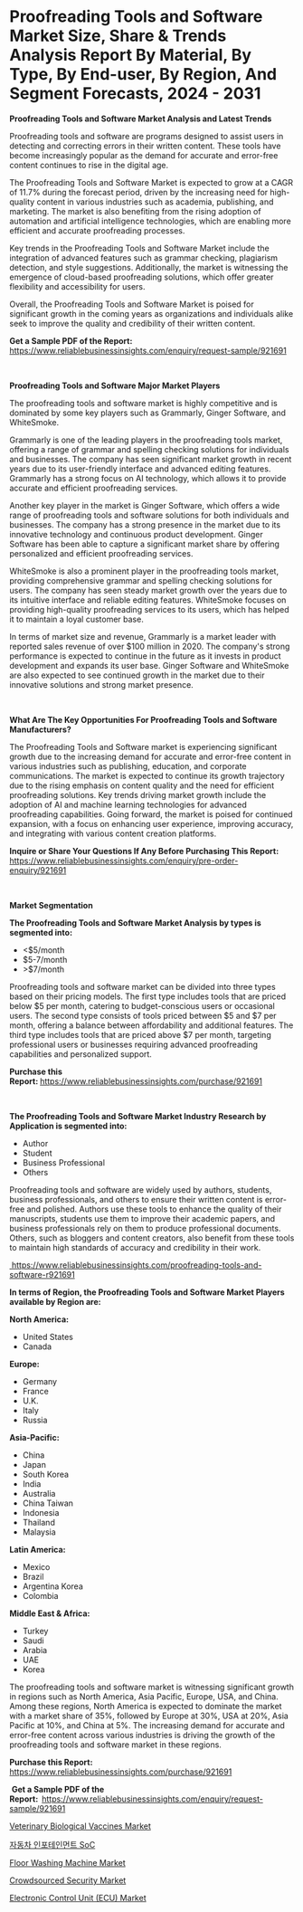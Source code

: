 <p><h1>Proofreading Tools and Software Market Size, Share & Trends Analysis Report By Material, By Type, By End-user, By Region, And Segment Forecasts, 2024 - 2031</h1></p><p><strong>Proofreading Tools and Software Market Analysis and Latest Trends</strong></p>
<p><p>Proofreading tools and software are programs designed to assist users in detecting and correcting errors in their written content. These tools have become increasingly popular as the demand for accurate and error-free content continues to rise in the digital age.</p><p>The Proofreading Tools and Software Market is expected to grow at a CAGR of 11.7% during the forecast period, driven by the increasing need for high-quality content in various industries such as academia, publishing, and marketing. The market is also benefiting from the rising adoption of automation and artificial intelligence technologies, which are enabling more efficient and accurate proofreading processes.</p><p>Key trends in the Proofreading Tools and Software Market include the integration of advanced features such as grammar checking, plagiarism detection, and style suggestions. Additionally, the market is witnessing the emergence of cloud-based proofreading solutions, which offer greater flexibility and accessibility for users.</p><p>Overall, the Proofreading Tools and Software Market is poised for significant growth in the coming years as organizations and individuals alike seek to improve the quality and credibility of their written content.</p></p>
<p><strong>Get a Sample PDF of the Report:&nbsp;</strong> <a href="https://www.reliablebusinessinsights.com/enquiry/request-sample/921691">https://www.reliablebusinessinsights.com/enquiry/request-sample/921691</a></p>
<p>&nbsp;</p>
<p><strong>Proofreading Tools and Software Major Market Players</strong></p>
<p><p>The proofreading tools and software market is highly competitive and is dominated by some key players such as Grammarly, Ginger Software, and WhiteSmoke.</p><p>Grammarly is one of the leading players in the proofreading tools market, offering a range of grammar and spelling checking solutions for individuals and businesses. The company has seen significant market growth in recent years due to its user-friendly interface and advanced editing features. Grammarly has a strong focus on AI technology, which allows it to provide accurate and efficient proofreading services.</p><p>Another key player in the market is Ginger Software, which offers a wide range of proofreading tools and software solutions for both individuals and businesses. The company has a strong presence in the market due to its innovative technology and continuous product development. Ginger Software has been able to capture a significant market share by offering personalized and efficient proofreading services.</p><p>WhiteSmoke is also a prominent player in the proofreading tools market, providing comprehensive grammar and spelling checking solutions for users. The company has seen steady market growth over the years due to its intuitive interface and reliable editing features. WhiteSmoke focuses on providing high-quality proofreading services to its users, which has helped it to maintain a loyal customer base.</p><p>In terms of market size and revenue, Grammarly is a market leader with reported sales revenue of over $100 million in 2020. The company's strong performance is expected to continue in the future as it invests in product development and expands its user base. Ginger Software and WhiteSmoke are also expected to see continued growth in the market due to their innovative solutions and strong market presence.</p></p>
<p>&nbsp;</p>
<p><strong>What Are The Key Opportunities For Proofreading Tools and Software Manufacturers?</strong></p>
<p><p>The Proofreading Tools and Software market is experiencing significant growth due to the increasing demand for accurate and error-free content in various industries such as publishing, education, and corporate communications. The market is expected to continue its growth trajectory due to the rising emphasis on content quality and the need for efficient proofreading solutions. Key trends driving market growth include the adoption of AI and machine learning technologies for advanced proofreading capabilities. Going forward, the market is poised for continued expansion, with a focus on enhancing user experience, improving accuracy, and integrating with various content creation platforms.</p></p>
<p><strong>Inquire or Share Your Questions If Any Before Purchasing This Report:</strong> <a href="https://www.reliablebusinessinsights.com/enquiry/pre-order-enquiry/921691">https://www.reliablebusinessinsights.com/enquiry/pre-order-enquiry/921691</a></p>
<p>&nbsp;</p>
<p><strong>Market Segmentation</strong></p>
<p><strong>The Proofreading Tools and Software Market Analysis by types is segmented into:</strong></p>
<p><ul><li><$5/month</li><li>$5-7/month</li><li>>$7/month</li></ul></p>
<p><p>Proofreading tools and software market can be divided into three types based on their pricing models. The first type includes tools that are priced below $5 per month, catering to budget-conscious users or occasional users. The second type consists of tools priced between $5 and $7 per month, offering a balance between affordability and additional features. The third type includes tools that are priced above $7 per month, targeting professional users or businesses requiring advanced proofreading capabilities and personalized support.</p></p>
<p><strong>Purchase this Report:&nbsp;</strong><a href="https://www.reliablebusinessinsights.com/purchase/921691">https://www.reliablebusinessinsights.com/purchase/921691</a></p>
<p>&nbsp;</p>
<p><strong>The Proofreading Tools and Software Market Industry Research by Application is segmented into:</strong></p>
<p><ul><li>Author</li><li>Student</li><li>Business Professional</li><li>Others</li></ul></p>
<p><p>Proofreading tools and software are widely used by authors, students, business professionals, and others to ensure their written content is error-free and polished. Authors use these tools to enhance the quality of their manuscripts, students use them to improve their academic papers, and business professionals rely on them to produce professional documents. Others, such as bloggers and content creators, also benefit from these tools to maintain high standards of accuracy and credibility in their work.</p></p>
<p><a href="https://www.reliablebusinessinsights.com/proofreading-tools-and-software-r921691">&nbsp;https://www.reliablebusinessinsights.com/proofreading-tools-and-software-r921691</a></p>
<p><strong>In terms of Region, the Proofreading Tools and Software Market Players available by Region are:</strong></p>
<p>
    <p> <strong> North America: </strong>
        <ul>
            <li>United States</li>
            <li>Canada</li>
        </ul>
        </p> 
    <p> <strong> Europe: </strong>
        <ul>
            <li>Germany</li>
            <li>France</li>
            <li>U.K.</li>
            <li>Italy</li>
            <li>Russia</li>
        </ul>
        </p> 
    <p> <strong> Asia-Pacific: </strong>
        <ul>
            <li>China</li>
            <li>Japan</li>
            <li>South Korea</li>
            <li>India</li>
            <li>Australia</li>
            <li>China Taiwan</li>
            <li>Indonesia</li>
            <li>Thailand</li>
            <li>Malaysia</li>
        </ul>
        </p> 
    <p> <strong> Latin America: </strong>
        <ul>
            <li>Mexico</li>
            <li>Brazil</li>
            <li>Argentina Korea</li>
            <li>Colombia</li>
        </ul>
        </p> 
    <p> <strong> Middle East & Africa: </strong>
        <ul>
            <li>Turkey</li>
            <li>Saudi</li>
            <li>Arabia</li>
            <li>UAE</li>
            <li>Korea</li>
        </ul>
    </p>
    </p>
<p><p>The proofreading tools and software market is witnessing significant growth in regions such as North America, Asia Pacific, Europe, USA, and China. Among these regions, North America is expected to dominate the market with a market share of 35%, followed by Europe at 30%, USA at 20%, Asia Pacific at 10%, and China at 5%. The increasing demand for accurate and error-free content across various industries is driving the growth of the proofreading tools and software market in these regions.</p></p>
<p><strong>Purchase this Report: </strong><a href="https://www.reliablebusinessinsights.com/purchase/921691">https://www.reliablebusinessinsights.com/purchase/921691</a></p>
<p>&nbsp;<strong>Get a Sample PDF of the Report:&nbsp;&nbsp;</strong><a href="https://www.reliablebusinessinsights.com/enquiry/request-sample/921691">https://www.reliablebusinessinsights.com/enquiry/request-sample/921691</a></p>
<p><strong></strong></p>
<p><p><a href="https://www.linkedin.com/pulse/veterinary-biological-vaccines-market-size-share-trends-analysis-gtjcf?trackingId=KKWZGFwpSXO5H0nxZMW9TA%3D%3D">Veterinary Biological Vaccines Market</a></p><p><a href="https://medium.com/@iarhbiqv81/%EC%98%A4%ED%86%A0%EB%AA%A8%ED%8B%B0%EB%B8%8C-%EC%9D%B8%ED%8F%AC%ED%85%8C%EC%9D%B8%EB%A8%BC%ED%8A%B8-soc-%EC%8B%9C%EC%9E%A5-%EA%B0%9C%EC%9A%94-2024%EB%85%84%EB%B6%80%ED%84%B0-2031%EB%85%84%EA%B9%8C%EC%A7%80%EC%9D%98-%EA%B8%80%EB%A1%9C%EB%B2%8C-%EC%8B%9C%EC%9E%A5-%EB%8F%99%ED%96%A5%EA%B3%BC-%EB%AF%B8%EB%9E%98-%EC%A0%84%EB%A7%9D-34ee397dcc7c">자동차 인포테인먼트 SoC</a></p><p><a href="https://medium.com/@rachel.baile55467/global-floor-washing-machine-market-size-is-expected-to-experience-a-cagr-of-13-2-f7127a633caa">Floor Washing Machine Market</a></p><p><a href="https://github.com/julyju69/Market-Research-Report-List-4/blob/main/crowdsourced-security-market.md">Crowdsourced Security Market</a></p><p><a href="https://www.linkedin.com/pulse/global-electronic-control-unit-ecu-industry-research-report-yxjoe?trackingId=96UUQFe8S06a%2BQntWy2R8g%3D%3D">Electronic Control Unit (ECU) Market</a></p></p>